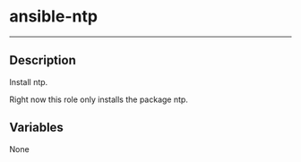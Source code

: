 # ansible-ntp
* * *

## Description
Install ntp.

Right now this role only installs the package ntp.

## Variables

None
